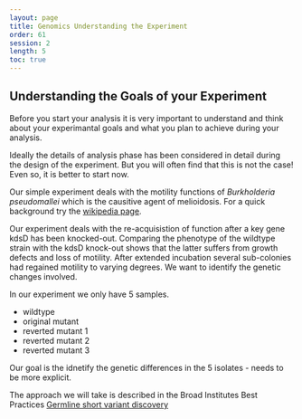 ```yaml
---
layout: page
title: Genomics Understanding the Experiment
order: 61
session: 2
length: 5
toc: true
---
```


## Understanding the Goals of your Experiment

Before you start your analysis it is very important to understand and think about your experimantal goals and what you plan to achieve during your analysis.

Ideally the details of analysis phase has been considered in detail during the design of the experiment. But you will often find that this is not the case! Even so, it is better to start now.

Our simple experiment deals with the motility functions of *Burkholderia pseudomallei* which is the causitive agent of melioidosis. For a quick background try the [wikipedia page](https://en.wikipedia.org/wiki/Burkholderia_pseudomallei).

Our experiment deals with the re-acquisistion of function after a key gene kdsD has been knocked-out. Comparing the phenotype of the wildtype strain with the kdsD knock-out shows that the latter suffers from growth defects and loss of motility. After extended incubation several sub-colonies had regained motility to varying degrees. We want to identify the genetic changes involved. 

In our experiment we only have 5 samples.

- wildtype
- original mutant
- reverted mutant 1
- reverted mutant 2
- reverted mutant 3

Our goal is the idnetify the genetic differences in the 5 isolates - needs to be more explicit.

The approach we will take is described in the Broad Institutes Best Practices
[Germline short variant discovery](
https://gatk.broadinstitute.org/hc/en-us/articles/360035535932-Germline-short-variant-discovery-SNPs-Indels-)

